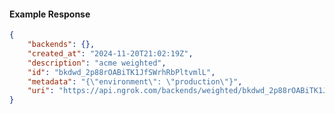 <!-- Code generated for API Clients. DO NOT EDIT. -->

#### Example Response

```json
{
	"backends": {},
	"created_at": "2024-11-20T21:02:19Z",
	"description": "acme weighted",
	"id": "bkdwd_2p88rOABiTK1JfSWrhRbPltvmlL",
	"metadata": "{\"environment\": \"production\"}",
	"uri": "https://api.ngrok.com/backends/weighted/bkdwd_2p88rOABiTK1JfSWrhRbPltvmlL"
}
```
